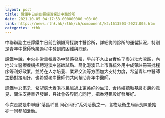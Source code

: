 ```yaml
---
layout: post
title: 譚鐵牛日前到銅鑼灣探訪中醫診所
date: 2021-10-05 04:17:53.000000000 +08:00
link: https://news.rthk.hk/rthk/ch/component/k2/1613503-20211005.htm
categories: rthk
---
```


中聯辦副主任譚鐵牛日前到銅鑼灣探訪中醫診所，詳細詢問診所的運營狀況，特別是青年中醫師執業過程中碰到的困難與問題。　

譚鐵牛說，中央非常重視香港中醫藥發展，早前不久出台實施了粵港澳大灣區，內地公立醫療機構招聘港澳中醫師試點、簡化港澳已上市傳統外用中成藥註冊審批程序等利好政策，並將在人才培養、業界交流等方面加大支持力度，希望青年中醫師主動對接用好，也希望老中醫師們共同幫助青年中醫師。

譚鐵牛又表示，希望廣大香港市民能過上更美好的生活，會持續聽取基層市民的意見，關注支持業界發展，與社會各界同心同行，把香港建設好發展好。

今次走訪是中聯辦“落區聆聽 同心同行”系列活動之一，食物及衞生局局長陳肇始亦一同參加活動。
